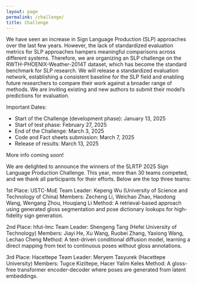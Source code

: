 ```yaml
---
layout: page
permalink: /challenge/
title: Challenge
---
```


We have seen an increase in Sign Language Production (SLP) approaches over the last few years. However, the lack of standardized evaluation metrics for SLP approaches hampers meaningful comparisons across different systems. Therefore, we are organizing an SLP challenge on the RWTH-PHOENIX-Weather-2014T dataset, which has become the standard benchmark for SLP research. We will release a standardized evaluation network, establishing a consistent baseline for the SLP field and enabling future researchers to compare their work against a broader range of methods.  We are inviting existing and new authors to submit their model’s predictions for evaluation. 

Important Dates: 
- Start of the Challenge (development phase): January 13, 2025 
- Start of test phase: February 27, 2025 
- End of the Challenge: March 3, 2025 
- Code and Fact sheets submission: March 7, 2025 
- Release of results: March 13, 2025 

More info coming soon!

We are delighted to announce the winners of the SLRTP 2025 Sign Language Production Challenge. This year, more than 30 teams competed, and we thank all participants for their efforts. Below are the top three teams:

1st Place: USTC-MoE
Team Leader: Kepeng Wu (University of Science and Technology of China)
Members: Zecheng Li, Weichao Zhao, Haodong Wang, Wengang Zhou, Houqiang Li
Method: A retrieval-based approach using generated gloss segmentation and pose dictionary lookups for high-fidelity sign generation.

2nd Place: hfut-lmc
Team Leader: Shengeng Tang (Hefei University of Technology)
Members: Jiayi He, Xu Wang, Ruobei Zhang, Yaxiong Wang, Lechao Cheng
Method: A text-driven conditional diffusion model, learning a direct mapping from text to continuous poses without gloss annotations.

3rd Place: Hacettepe
Team Leader: Meryem Tasyurek (Hacettepe University)
Members: Tugce Kiziltepe, Hacer Yalim Keles
Method: A gloss-free transformer encoder-decoder where poses are generated from latent embeddings.
